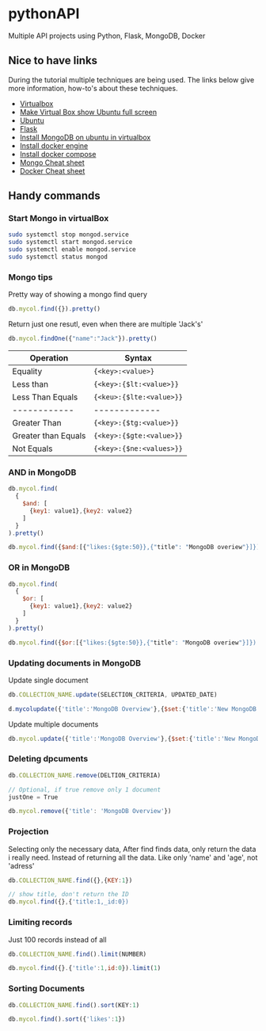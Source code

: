 # pythonAPI
Multiple API projects using Python, Flask, MongoDB, Docker

## Nice to have links
During the tutorial multiple techniques are being used. The links below give more information, how-to's about these techniques.
- [Virtualbox](https://www.virtualbox.org/)
- [Make Virtual Box show Ubuntu full screen](https://www.tecmint.com/install-virtualbox-guest-additions-in-ubuntu/)
- [Ubuntu](https://ubuntu.com/download/desktop)
- [Flask](https://www.fullstackpython.com/flask.html)
- [Install MongoDB on ubuntu in virtualbox](https://websiteforstudents.com/install-mongodb-on-ubuntu-18-04-lts-beta-server/)
- [Install docker engine](https://docs.docker.com/install/linux/docker-ce/ubuntu/)
- [Install docker compose](https://docs.docker.com/compose/install/)
- [Mongo Cheat sheet](https://github.com/pdkorf/pythonAPI/blob/master/ReferenceCards15-PDF.pdf)
- [Docker Cheat sheet](https://github.com/pdkorf/pythonAPI/blob/master/docker-cheat-sheet.pdf)

## Handy commands
### Start Mongo in virtualBox
```bash
sudo systemctl stop mongod.service
sudo systemctl start mongod.service
sudo systemctl enable mongod.service
sudo systemctl status mongod
```

### Mongo tips
Pretty way of showing a mongo find query
```js
db.mycol.find({}).pretty()
```

Return just one resutl, even when there are multiple 'Jack's' 
```js
db.mycol.findOne({"name":"Jack"}).pretty()
```

Operation | Syntax
------------ | -------------
Equality | ```{<key>:<value>}```
Less than | ```{<key>:{$lt:<value>}}```
Less Than Equals | ```{<keu>:{$lte:<value>}}```
------------ | -------------
Greater Than | ```{<key>:{$tg:<value>}}```
Greater than Equals | ```{<key>:{$gte:<value>}}```
Not Equals | ```{<key>:{$ne:<values>}}```

### AND in MongoDB
```js
db.mycol.find(
  {
    $and: [
      {key1: value1},{key2: value2}
    ]
  }
).pretty()

db.mycol.find({$and:[{"likes:{$gte:50}},{"title": "MongoDB overiew"}]}).pretty()
```

### OR in MongoDB
```js
db.mycol.find(
  {
    $or: [
      {key1: value1},{key2: value2}
    ]
  }
).pretty()

db.mycol.find({$or:[{"likes:{$gte:50}},{"title": "MongoDB overiew"}]}).pretty()
```

### Updating documents in MongoDB
Update single document
```js
db.COLLECTION_NAME.update(SELECTION_CRITERIA, UPDATED_DATE)

d.mycolupdate({'title':'MongoDB Overview'},{$set:{'title':'New MongoDB Tutorial'}})
```

Update multiple documents
```js
db.mycol.update({'title':'MongoDB Overview'},{$set:{'title':'New MongoDB Tutorial'}},{multi:true})
```

### Deleting dpcuments
```js
db.COLLECTION_NAME.remove(DELTION_CRITERIA)

// Optional, if true remove only 1 document
justOne = True 

db.mycol.remove({'title': 'MongoDB Overview'})
```

### Projection
Selecting only the necessary data,
After find finds data, only return the data i really need. Instead of returning all the data.
Like only 'name' and 'age', not 'adress'

```js
db.COLLECTION_NAME.find({},{KEY:1})

// show title, don't return the ID
db.mycol.find({},{'title:1,_id:0})  
```

### Limiting records
Just 100 records instead of all

```js
db.COLLECTION_NAME.find().limit(NUMBER)

db.mycol.find({}.{'title':1,id:0}).limit(1)
```

### Sorting Documents
```js
db.COLLECTION_NAME.find().sort(KEY:1)

db.mycol.find().sort({'likes':1})
```

